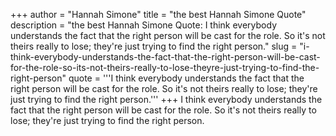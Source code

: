 +++
author = "Hannah Simone"
title = "the best Hannah Simone Quote"
description = "the best Hannah Simone Quote: I think everybody understands the fact that the right person will be cast for the role. So it's not theirs really to lose; they're just trying to find the right person."
slug = "i-think-everybody-understands-the-fact-that-the-right-person-will-be-cast-for-the-role-so-its-not-theirs-really-to-lose-theyre-just-trying-to-find-the-right-person"
quote = '''I think everybody understands the fact that the right person will be cast for the role. So it's not theirs really to lose; they're just trying to find the right person.'''
+++
I think everybody understands the fact that the right person will be cast for the role. So it's not theirs really to lose; they're just trying to find the right person.
